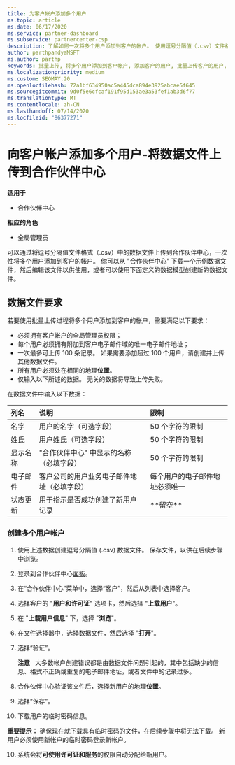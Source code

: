 ```yaml
---
title: 为客户帐户添加多个用户
ms.topic: article
ms.date: 06/17/2020
ms.service: partner-dashboard
ms.subservice: partnercenter-csp
description: 了解如何一次将多个用户添加到客户的帐户。 使用逗号分隔值（.csv）文件格式将数据文件上传到合作伙伴中心。
author: parthpandyaMSFT
ms.author: parthp
keywords: 批量上传, 将多个用户添加到客户帐户, 添加客户的用户, 批量上传客户的用户, 客户帐户, 客户用户, 用户
ms.localizationpriority: medium
ms.custom: SEOMAY.20
ms.openlocfilehash: 72a1bf634950ac5a445dca894e3925abcae5f645
ms.sourcegitcommit: 9d0f5e6cfcaf191f95d153ae3a53fef1ab3d6f77
ms.translationtype: MT
ms.contentlocale: zh-CN
ms.lasthandoff: 07/14/2020
ms.locfileid: "86377271"
---
```

# <a name="add-multiple-users-to-a-customer-account---upload-a-data-file-to-partner-center"></a>向客户帐户添加多个用户-将数据文件上传到合作伙伴中心

**适用于**

- 合作伙伴中心

**相应的角色**

- 全局管理员

可以通过将逗号分隔值文件格式（.csv）中的数据文件上传到合作伙伴中心，一次性将多个用户添加到客户的帐户。 你可以从 "合作伙伴中心" 下载一个示例数据文件，然后编辑该文件以供使用，或者可以使用下面定义的数据模型创建新的数据文件。

## <a name="data-file-requirements"></a><a href="" id="creatingtheimportcsvfile"></a>数据文件要求

若要使用批量上传过程将多个用户添加到客户的帐户，需要满足以下要求：

- 必须拥有客户帐户的全局管理员权限；
- 每个用户必须拥有附加到客户电子邮件域的唯一电子邮件地址；
- 一次最多可上传 100 条记录。 如果需要添加超过 100 个用户，请创建并上传其他数据文件。
- 所有用户必须处在相同的地理**位置**。
- 仅输入以下所述的数据。 无关的数据将导致上传失败。

在数据文件中输入以下数据：

| **列名** | **说明**  | **限制**  |
|:-------- |:------  |:----- |
| 名字  | 用户的名字（可选字段）  | 50 个字符的限制  |
| 姓氏  | 用户姓氏（可选字段）  | 50 个字符的限制  |
| 显示名称    | "合作伙伴中心" 中显示的名称（必填字段）                            | 50 个字符的限制                         |
| 电子邮件   | 客户公司的用户业务电子邮件地址（必填字段）           | 每个用户的电子邮件地址必须唯一 |
| 状态更新   | 用于指示是否成功创建了新用户记录 | \*\*留空\*\*                        |

### <a name="to-create-multiple-user-accounts"></a><a href="" id="createmultipleuseraccounts"></a>创建多个用户帐户

<a href="" id="creatingtheaccounts"></a>

1. 使用上述数据创建逗号分隔值 (.csv) 数据文件。 保存文件，以供在后续步骤中浏览。

2. 登录到合作伙伴中心[面板](https://partner.microsoft.com/dashboard)。

3. 在“合作伙伴中心”菜单中，选择“客户”，然后从列表中选择客户。

4. 选择客户的 "**用户和许可证**" 选项卡，然后选择 "**上载用户**"。

5. 在 "**上载用户信息**" 下，选择 "**浏览**"。

6. 在文件选择器中，选择数据文件，然后选择 "**打开**"。

7. 选择“验证”。

    **注意**   大多数帐户创建错误都是由数据文件问题引起的，其中包括缺少的信息、格式不正确或重复的电子邮件地址，或者文件中的记录过多。

8. 合作伙伴中心验证该文件后，选择新用户的地理**位置**。
9. 选择“保存”。
10. 下载用户的临时密码信息。

**重要提示：** 确保现在就下载具有临时密码的文件，在后续步骤中将无法下载。 新用户必须使用新帐户的临时密码登录新帐户。

10. 系统会将**可使用许可证和服务**的权限自动分配给新用户。 

 

 



